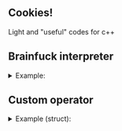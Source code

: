 ## Cookies!
Light and "useful" codes for c++

## Brainfuck interpreter
<details> 
<summary>Example:</summary>
```c++
#include "bf.h"

bf::eval("+++++++[>+++++++<-]>."); //Will print 1
```
</details>

## Dynamic function
<details> 
<summary>Example:</summary>
```c++
#include "func_ptr.h"

//int mul(int a, int b) { return a * b; }
auto mul = func_ptr<int(int, int)>({
	//Put your asm code here
	0x90, 0x01, 0x00, 0xE0,
	0x1E, 0xFF, 0x2F, 0xE1
});
	
int res = mul(23, 3); //Will return 69
```	
</details>

## Custom operator
<details> 
<summary>Example (struct):</summary>
```c++
#include "make_operator.h"

struct _in {
	template <typename T>
	inline bool operator ()(T value, std::vector<T> const& vector) const {
		return std::find(vector.begin(), vector.end(), value) != vector.end();
	}
};

auto in = make_operator(_in());

std::vector<int> v = { 10 };

bool res = 10 <in> v; //Will return true
res = 11 <in> v; //Will return false
```
<summary>Example (lambda):</summary>
```c++
#include "make_operator.h"
```
</details>
